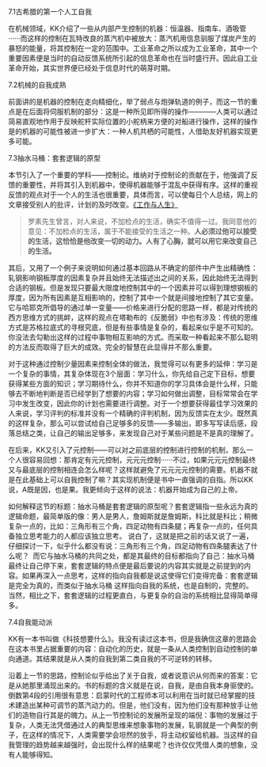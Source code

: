 7.1古希腊的第一个人工自我  


在机械领域，KK介绍了一些从内部产生控制的机器：恒温器、指南车、酒吸管······而这样的控制在瓦特改良的蒸汽机中被放大：蒸汽机用信息驯服了煤炭产生的暴怒的能量，将其控制在一定的范围中。工业革命之所以成为工业革命，其中一个重要因素便是当时的自动反馈系统所引起的信息革命也在当时盛行开。因此自工业革命开始，其实世界便已经处于信息时代的萌芽时期。

7.2机械的自我成熟

前面讲的是机器的控制在走向精细化，举了弱点与炮弹轨道的例子，而这一节的重点是在后面将伺服机制的部分：这是一种所见即所得的操作————人类可以通过简易直观地作用于反映舵杆实际位置的小舵柄来方便的对船进行操作，这样的操作是的机器的可能性被进一步扩大：一种人机共栖的可能性，人借助友好机器实现更多可能。

7.3抽水马桶：套套逻辑的原型  

本节引入了一个重要的学科——控制论。维纳对于控制论的贡献在于，他强调了反馈的重要性，并将其引入到机器中，使得机器能够于混乱中获得有序。这样的重视反馈的观点对于一个人的生活也很重要，具体而言，可以使每日个人总结，网上的文章接受别人的批评，计划的及时改变。[《工作与人生》](https://www.douban.com/group/topic/70939677/)

> 罗素先生曾言，对人来说，不加检点的生活，确实不值得一过。我同意他的意见：不加检点的生活，属于不能接受的生活之一种。**人必须过他可以接受的生活，这恰恰是他改变一切的动力。人有了心胸，就可以用它来改变自己的生活。**

其后，又用了一个例子来说明如何通过基本回路从不确定的部件中产生出精确性：轧钢影响钢板厚度的因素复杂并且始终无法描述出之间的关系，因此始终无法得到合适的钢板。但是发现只要最大限度地控制其中的一个因素并可以得到理想钢板的厚度，因为所有因素是互相影响的，控制了其中一个就是间接地控制了其它变量。 它与哈耶克所倡导的通过单一变量——价格来进行分配的思路一样，都是对传统的西方思维方式的挑衅，这样的观点在塔勒布的《反脆弱》中也有涉及：传统的思维方式是苏格拉底式的寻根究底，但是有些事情是复杂的，看起来似乎是不可知的。你没法去勾勒出这样的过程中事物相互影响的方式。而采取一种看起来不那么聪明的方法反而取得了巨大的成效。完全的智慧在此显得并不那么重要。

对于这种通过控制少量因素来控制全体的做法，我觉得可以有更多的延伸：学习是一个复杂的事情，其复杂体现在3个层面：学习什么，你先给自己定下目标，想要获得某些方面的知识；学习期待什么，你并不知道你的学习具体会是什么样，只能够去不断地判断是否已经学到了想要的内容；学习如何做出调整，目标常常会在学习中发生改变，因此你的计划也需要进行调整。对于一个想要获得最佳学习效果的人来说，学习评判的标准并没有一个精确的评判机制，因为反馈实在太少。既然真的这样复杂，那么可以尝试给自己足够多的反馈——多输出，即多写写读后感，段落总结之类，让自己的输出足够多，来发现自己对于某些问题是不是真的理解了。

在后来，KK又引入了元控制——可以对之前底层的控制进行控制的机制，那么一个人很容易回想：那肯定有元元控制，元元元控制······不过，如果元元元控制最终又与最底层的控制相连会怎么样呢？这样就避免了元元元元控制的需要。机器不就是在此基础上可以自我控制了嘛？其实现机制便是书中一直强调的自指。所以KK说，A既是因，也是果。我更倾向于这样的说法：机器开始成为自己的上帝。

如何解释这节的标题：抽水马桶是套套逻辑的原型呢？套套逻辑指一些永远为真的逻辑命题，最简单版的像：男人是男人，詹姆斯就是詹姆斯，科比就是科比；稍微复杂一点的，比如：三角形有三个角，四足动物有四条腿；再复杂一点的，任何具备独立思考能力的人都应该独立思考。 说白了，这就是把之前的话又说了一遍，仔细探讨一下，似乎什么都没有说：三角形有三个角，四足动物有四条腿表达了什么呢？  而它与抽水马桶的共同之处，都是其最终的目标都指向了自己：抽水马桶最终让自己停下来，套套逻辑的特点便是最后要说的内容其实就是之前提到的内容。如果再深入一点思考，这样的指向自我都是说这使得它们变得完备：套套逻辑是完全为真的，而类似于抽水马桶 这样指向自我的系统，也是自制的，完整的。当然，相比之下，套套逻辑的过程更直白，与更复杂的自治的系统相比显得简单得多。

7.4自我能动派

KK有一本书叫做《科技想要什么》。我没有读过这本书，但是我确信这章的思路会在这本书里占据重要的内容：自动化的历史，就是一条从人类控制到自动控制的单向通道。其结果就是从人类的自我到第二类自我的不可逆转的转移。

沿着上一节的思路，控制论似乎给出了关于自我，或者说意识从何而来的答案：它是从她那里涌现出来的。书的标题的含义就是在说，自我，是由自我本身驱使的。倒数第4段的引用很有意思：启蒙时代的工程师本可以利用在当时就已经掌握的技术建造出某种可调节的蒸汽动力的。但是，他们没有，因为他们没有那种放手让他们的造物自行其是的魄力。从上一节控制论的发展所呈现的端倪：事物的发展过于复杂，人类无法凭借通过人的典型思维来想象事物的发展，轧钢就是一个典型的例子，在这样的情况下，人类需要学会坦然的放手，将主动权留给机器。当这样的自我管理的趋势越来越强时，会出现什么样的结果呢？也许仅仅凭借人类的想象，没有人能够得知。

  


